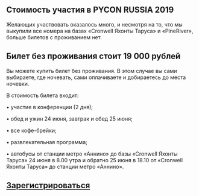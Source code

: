 ## Стоимость участия в PYCON RUSSIA 2019

Желающих участвовать оказалось много, и несмотря на то, что мы выкупили все номера на базах «Cronwell Яхонты Таруса» и «PineRiver», больше билетов с проживанием нет.

## Билет без проживания стоит 19 000 рублей
Вы можете купить билет без проживания. В этом случае вы сами выбираете, где ночевать, сами оплачиваете и добираетесь до места ночевки.  

В стоимость билета входит: 

• участие в конференции (2 дня);

• обед и ужин 24 июня, завтрак и обед 25 июня;

• все кофе-брейки;

• развлекательная программа;

• автобусы от станции метро «Аннино» до базы «Cronwell Яхонты Таруса» 24 июня в 8.00 утра и обратно 25 июня в 18.10 от «Cronwell Яхонты Таруса» до станции метро «Аннино».

## [Зарегистрироваться](http://pycon.ru/2019/register/)
